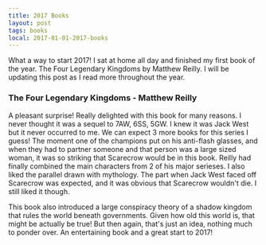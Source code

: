 ```yaml
---
title: 2017 Books 
layout: post
tags: books
local: 2017-01-01-2017-books
---
```


What a way to start 2017! I sat at home all day and finished my first book of the year. The Four Legendary Kingdoms by Matthew Reilly. I will be updating this post as I read more throughout the year.

### The Four Legendary Kingdoms - Matthew Reilly
A pleasant surprise! Really delighted with this book for many reasons. I never thought it was a sequel to 7AW, 6SS, 5GW. I knew it was Jack West but it never occurred to me. We can expect 3 more books for this series I guess! The moment one of the champions put on his anti-flash glasses, and when they had to partner someone and that person was a large sized woman, it was so striking that Scarecrow would be in this book. Reilly had finally combined the main characters from 2 of his major serieses. I also liked the parallel drawn with mythology. The part when Jack West faced off Scarecrow was expected, and it was obvious that Scarecrow wouldn't die. I still liked it though.  

This book also introduced a large conspiracy theory of a shadow kingdom that rules the world beneath governments. Given how old this world is, that might be actually be true! But then again, that's just an idea, nothing much to ponder over. An entertaining book and a great start to 2017!
